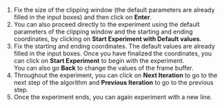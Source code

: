 1. Fix the size of the clipping window (the default parameters are already filled in the input boxes) and then click on **Enter**.  
2. You can also proceed directly to the experiment using the default parameters of the clipping window and the starting and ending coordinates, by clicking on **Start Experiment with Default values**.  
3. Fix the starting and ending coordinates. The default values are already filled in the input boxes. Once you have finalized the coordinates, you can click on **Start Experiment** to begin with the experiment.  
    You can also go **Back** to change the values of the frame buffer.  
4. Throughout the experiment, you can click on **Next Iteration** to go to the next step of the algorithm and **Previous Iteration** to go to the previous step.  
5. Once the experiment ends, you can again experiment with a new line.  

